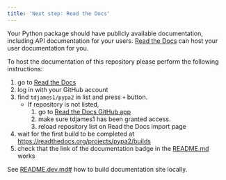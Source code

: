 ```yaml
---
title: 'Next step: Read the Docs'
---
```


Your Python package should have publicly available documentation, including API documentation for your users.
[Read the Docs](https://readthedocs.org) can host your user documentation for you.

To host the documentation of this repository please perform the following instructions:

1. go to [Read the Docs](https://readthedocs.org/dashboard/import/?)
1. log in with your GitHub account
1. find `tdjames1/pypa2` in list and press `+` button.
   * If repository is not listed,
      1. go to [Read the Docs GitHub app](https://github.com/settings/connections/applications/fae83c942bc1d89609e2)
      2. make sure tdjames1 has been granted access.
      3. reload repository list on Read the Docs import page
1. wait for the first build to be completed at <https://readthedocs.org/projects/pypa2/builds>
1. check that the link of the documentation badge in the [README.md](https://github.com/tdjames1/pypa2) works

See [README.dev.md#](https://github.com/tdjames1/pypa2/blob/main/README.dev.md#generating-the-api-docs) how to build documentation site locally.
